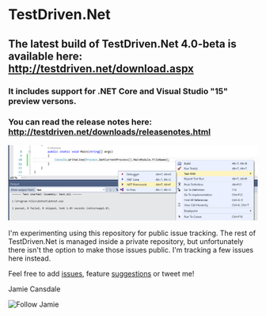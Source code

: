 # TestDriven.Net

## The latest build of TestDriven.Net 4.0-beta is available here: http://testdriven.net/download.aspx

### It includes support for .NET Core and Visual Studio "15" preview versons.

### You can read the release notes here: http://testdriven.net/downloads/releasenotes.html

![Test With](images/testwith.png)

I'm experimenting using this repository for public issue tracking. The rest of TestDriven.Net is managed inside a private repository, but unfortunately there isn't the option to make those issues public. I'm tracking a few issues here instead.

Feel free to add [issues](https://twitter.com/jcansdale), feature [suggestions](https://twitter.com/jcansdale) or tweet me!

Jamie Cansdale

![Follow Jamie](https://img.shields.io/twitter/follow/jcansdale.svg?style=social)
